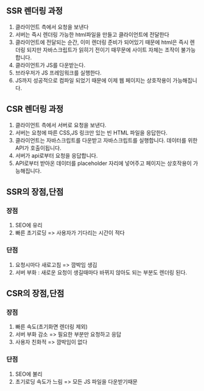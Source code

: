 ## SSR 렌더링 과정

1. 클라이언트 측에서 요청을 보낸다
2. 서버는 즉시 렌더링 가능한 html파일을 만들고 클라이언트에 전달한다
3. 클라이언트에 전달되는 순간, 이미 렌더링 준비가 되어있기 때문에 html은 즉시 렌더링 되지만 자바스크립트가 읽히기 전이기 때무문에 사이트 자체는 조작이 불가능합니다.
4. 클라이언트가 JS를 다운받는다.
5. 브라우저가 JS 프레임워크를 실행한다.
6. JS까지 성공적으로 컴파일 되었기 때문에 이제 웹 페이지는 상호작용이 가능해집니다.

## CSR 렌더링 과정

1. 클라이언트 측에서 서버로 요청을 보낸다.
2. 서버는 요청에 따른 CSS,JS 링크만 있는 빈 HTML 파일을 응답한다.
3. 클라이언트는 자바스크립트를 다운받고 자바스크립트를 실행합니다. 데이터를 위한 API가 호출이됩니다.
4. 서버가 api로부터 요청을 응답합니다.
5. API로부터 받아온 데이터를 placeholder 자리에 넣어주고 페이지는 상호작용이 가능해집니다.

## SSR의 장점,단점

### 장점

1. SEO에 유리
2. 빠른 초기로딩 => 사용자가 기다리는 시간이 적다

### 단점

1. 요청시마다 새로고침 => 깜박임 생김
2. 서버 부화 : 새로운 요청이 생길때마다 바뀌지 않아도 되는 부분도 렌더링 된다.

## CSR의 장점,단점

### 장점

1. 빠른 속도(초기화면 렌더링 제외)
2. 서버 부화 감소 => 필요한 부분만 요청하고 응답
3. 사용자 친화적 => 깜박임이 없다

### 단점

1. SEO에 불리
2. 초기로딩 속도가 느림 => 모든 JS 파일을 다운받기때문
